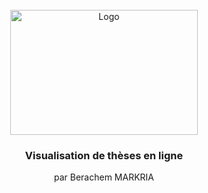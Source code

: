 



<!-- PROJECT LOGO -->
<br />
<div align="center">
  <a href="https://github.com/othneildrew/Best-README-Template">
    <img src="https://bibliotheques.u-bordeaux.fr/var/ezdemo_site/storage/images/media/bibliotheques-de-l-universite-de-bordeaux/images/illustrations/doctorat-chapeau/400506-3-fre-FR/Doctorat-chapeau_BlocList.png" alt="Logo" width="300" height="200">
  </a>

  <h3 align="center">Visualisation de thèses en ligne</h3>

  <p align="center">
    par Berachem MARKRIA
    
  </p>
</div>




